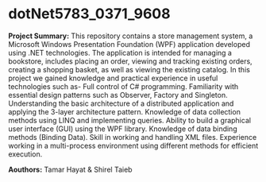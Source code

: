 # dotNet5783_0371_9608

**Project Summary:**
This repository contains a store management system, a Microsoft Windows Presentation Foundation (WPF) application developed using .NET technologies. The application is intended for managing a bookstore, includes placing an order, viewing and tracking existing orders, creating a shopping basket, as well as viewing the existing catalog.
In this project we gained knowledge and practical experience in useful technologies such as-
Full control of C# programming.
Familiarity with essential design patterns such as Observer, Factory and Singleton.
Understanding the basic architecture of a distributed application and applying the 3-layer architecture pattern.
Knowledge of data collection methods using LINQ and implementing queries.
Ability to build a graphical user interface (GUI) using the WPF library.
Knowledge of data binding methods (Binding Data).
Skill in working and handling XML files.
Experience working in a multi-process environment using different methods for efficient execution.

**Aouthors:**
Tamar Hayat & Shirel Taieb
